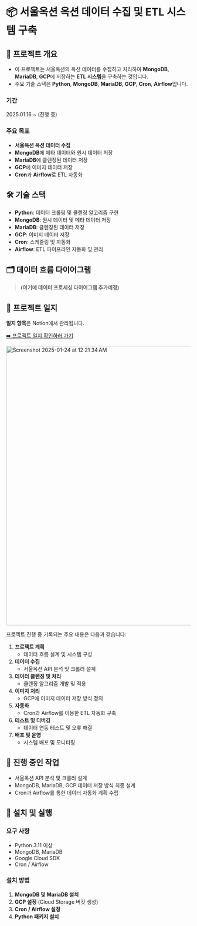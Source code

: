 # 📦 서울옥션 옥션 데이터 수집 및 ETL 시스템 구축

## 📝 프로젝트 개요

- 이 프로젝트는 서울옥션의 옥션 데이터를 수집하고 처리하여 **MongoDB**, **MariaDB**, **GCP**에 저장하는 **ETL 시스템**을 구축하는 것입니다. <br>
- 주요 기술 스택은 **Python**, **MongoDB**, **MariaDB**, **GCP**, **Cron**, **Airflow**입니다.

### 기간
2025.01.16 ~ (진행 중)

### 주요 목표
- **서울옥션 옥션 데이터 수집**  
- **MongoDB**에 메타 데이터와 원시 데이터 저장  
- **MariaDB**에 클렌징된 데이터 저장  
- **GCP**에 이미지 데이터 저장  
- **Cron**과 **Airflow**로 ETL 자동화

## 🛠️ 기술 스택
- **Python**: 데이터 크롤링 및 클렌징 알고리즘 구현
- **MongoDB**: 원시 데이터 및 메타 데이터 저장
- **MariaDB**: 클렌징된 데이터 저장
- **GCP**: 이미지 데이터 저장
- **Cron**: 스케줄링 및 자동화
- **Airflow**: ETL 파이프라인 자동화 및 관리

## 🗂️ 데이터 흐름 다이어그램
> **(여기에 데이터 프로세싱 다이어그램 추가예정)**

## 📅 프로젝트 일지

**일지 항목**은 Notion에서 관리됩니다. 


[➡️ 프로젝트 일지 확인하러 가기](https://slime-walnut-8b4.notion.site/17dc620b13a5801d8eafde9d65012abc?pvs=4)

<img width="760" alt="Screenshot 2025-01-24 at 12 21 34 AM" src="https://github.com/user-attachments/assets/f4622922-15d7-4864-8a0a-096b8e2edf74" />


프로젝트 진행 중 기록되는 주요 내용은 다음과 같습니다: 

1. **프로젝트 계획**  
   - 데이터 흐름 설계 및 시스템 구성
2. **데이터 수집**  
   - 서울옥션 API 분석 및 크롤러 설계
3. **데이터 클렌징 및 처리**  
   - 클렌징 알고리즘 개발 및 적용
4. **이미지 처리**  
   - GCP에 이미지 데이터 저장 방식 정의
5. **자동화**  
   - Cron과 Airflow를 이용한 ETL 자동화 구축
6. **테스트 및 디버깅**  
   - 데이터 연동 테스트 및 오류 해결
7. **배포 및 운영**  
   - 시스템 배포 및 모니터링

## 🚧 진행 중인 작업

- 서울옥션 API 분석 및 크롤러 설계
- MongoDB, MariaDB, GCP 데이터 저장 방식 최종 설계
- Cron과 Airflow를 통한 데이터 자동화 계획 수립

## 📂 설치 및 실행

### 요구 사항
- Python 3.11 이상
- MongoDB, MariaDB
- Google Cloud SDK
- Cron / Airflow

### 설치 방법
1. **MongoDB 및 MariaDB 설치**  
2. **GCP 설정** (Cloud Storage 버킷 생성)
3. **Cron / Airflow 설정**
4. **Python 패키지 설치**  
